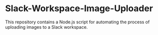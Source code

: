 # Slack-Workspace-Image-Uploader
This repository contains a Node.js script for automating the process of uploading images to a Slack workspace.
